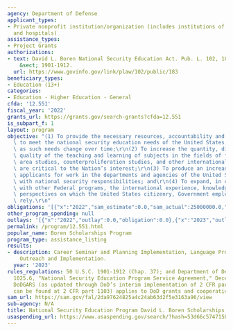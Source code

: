 ```yaml
---
agency: Department of Defense
applicant_types:
- Private nonprofit institution/organization (includes institutions of higher education
  and hospitals)
assistance_types:
- Project Grants
authorizations:
- text: David L. Boren National Security Education Act. Pub. L. 102, 183. 50 U.S.C.
    &sect; 1901-1912.
  url: https://www.govinfo.gov/link/plaw/102/public/183
beneficiary_types:
- Education (13+)
categories:
- Education - Higher Education - General
cfda: '12.551'
fiscal_year: '2022'
grants_url: https://grants.gov/search-grants?cfda=12.551
is_subpart_f: 1
layout: program
objective: "(1) To provide the necessary resources, accountability and flexibility\
  \ to meet the national security education needs of the United States, especially\
  \ as such needs change over time;\r\n(2) To increase the quantity, diversity, and\
  \ quality of the teaching and learning of subjects in the fields of foreign language,\
  \ area studies, counterproliferation studies, and other international fields that\
  \ are critical to the Nation’s interest;\r\n(3) To produce an increased pool of\
  \ applicants for work in the departments and agencies of the United States Government\
  \ with national security responsibilities; and\r\n(4) To expand, in conjunction\
  \ with other Federal programs, the international experience, knowledge base, and\
  \ perspectives on which the United States citizenry, Government employees and leaders\
  \ rely.\r\n"
obligations: '[{"x":"2022","sam_estimate":0.0,"sam_actual":25000000.0,"usa_spending_actual":0.0},{"x":"2023","sam_estimate":0.0,"sam_actual":0.0,"usa_spending_actual":0.0},{"x":"2024","sam_estimate":0.0,"sam_actual":0.0,"usa_spending_actual":0.0}]'
other_program_spending: null
outlays: '[{"x":"2022","outlay":0.0,"obligation":0.0},{"x":"2023","outlay":0.0,"obligation":0.0},{"x":"2024","outlay":0.0,"obligation":0.0}]'
permalink: /program/12.551.html
popular_name: Boren Scholarships Program
program_type: assistance_listing
results:
- description: Career Seminar and Planning Implementation, Language Proficiency testing
    Outreach and Implementation.
  year: '2023'
rules_regulations: 50 U.S.C. 1901-1912 (Chap. 37); and Department of Defense Instruction
  1025.6, "National Security Education Program Service Agreement," December 20, 1996.  The
  DoDGARS (as updated through DoD’s interim implementation of 2 CFR part 200 which
  can be found at 2 CFR part 1103) applies to DoD grants and cooperative agreements.
sam_url: https://sam.gov/fal/2da97624825a4c24ab63d2f5e3163a96/view
sub-agency: N/A
title: National Security Education Program David L. Boren Scholarships
usaspending_url: https://www.usaspending.gov/search/?hash=53d66c574715819c361da6bce8fe65fe
---
```

